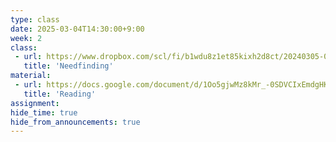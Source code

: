 ```yaml
---
type: class
date: 2025-03-04T14:30:00+9:00
week: 2
class:
 - url: https://www.dropbox.com/scl/fi/b1wdu8z1et85kixh2d8ct/20240305-03-Needfinding.pdf?rlkey=e5fyvn4zqugqvvfxprqllky09&dl=0
   title: 'Needfinding'
material:
 - url: https://docs.google.com/document/d/1Oo5gjwMz8kMr_-0SDVCIxEmdgHKgJvBMgrc-1vwhPgU/edit?usp=sharing
   title: 'Reading'
assignment:
hide_time: true
hide_from_announcements: true
---
```

